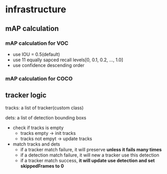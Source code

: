 # infrastructure

## mAP calculation
### mAP calculation for VOC 
* use IOU = 0.5(default)
* use 11 equally sapced recall levels[0, 0.1, 0.2, ..., 1.0]
* use confidence descending order

### mAP calculation for COCO

## tracker logic
tracks: a list of tracker(custom class)

dets: a list of detection bounding boxs
* check if tracks is empty
  * tracks empty -> init tracks
  * tracks not empyt -> update tracks
* match tracks and dets
  * if a tracker match failure, it will preserve **unless it fails many times**
  * if a detection match failure, it will new a tracker use this detection
  * if a tracker match success, **it will update use detection and set skippedFrames to 0**
